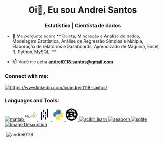 <h1 align="center">Oi👋, Eu sou Andrei Santos</h1>
<h3 align="center">Estatístico | Cientista de dados</h3>

- 💬 Me pergunte sobre ** Coleta, Mineração e Análise de dados, Modelagem Estatística, Análise de Regressão Simples e Mútipla, Elaboração de relatórios e Dashboards, Aprendizado de Máquina, Excel, R, Python, MySQL. **

- 📫 Você me acha **andrei0118.santos@gmail.com**

<h3 align="left">Connect with me:</h3>
<p align="left">
<a href="https://www.linkedin.com/in/andrei0118-santos/" target="blank"><img align="center" src="https://raw.githubusercontent.com/rahuldkjain/github-profile-readme-generator/master/src/images/icons/Social/linked-in-alt.svg" alt="https://www.linkedin.com/in/andrei0118-santos/" height="30" width="40" /></a>
</p>
<h3 align="left">Languages and Tools:</h3>
<p align="left">
  <a href="https://www.mathworks.com/" target="_blank" rel="noreferrer">
    <img src="https://upload.wikimedia.org/wikipedia/commons/2/21/Matlab_Logo.png" alt="matlab" width="40" height="40"/>
  </a>
  <a href="https://www.mysql.com/" target="_blank" rel="noreferrer">
    <img src="https://raw.githubusercontent.com/devicons/devicon/master/icons/mysql/mysql-original-wordmark.svg" alt="mysql" width="40" height="40"/>
  </a>
  <a href="https://pandas.pydata.org/" target="_blank" rel="noreferrer">
    <img src="https://raw.githubusercontent.com/devicons/devicon/2ae2a900d2f041da66e950e4d48052658d850630/icons/pandas/pandas-original.svg" alt="pandas" width="40" height="40"/>
  </a>
  <a href="https://www.python.org" target="_blank" rel="noreferrer">
    <img src="https://raw.githubusercontent.com/devicons/devicon/master/icons/python/python-original.svg" alt="python" width="40" height="40"/>
  </a>
  <a href="https://www.rust-lang.org" target="_blank" rel="noreferrer">
    <img src="https://raw.githubusercontent.com/devicons/devicon/master/icons/rust/rust-plain.svg" alt="rust" width="40" height="40"/>
  </a>
  <a href="https://scikit-learn.org/" target="_blank" rel="noreferrer">
    <img src="https://upload.wikimedia.org/wikipedia/commons/0/05/Scikit_learn_logo_small.svg" alt="scikit_learn" width="40" height="40"/>
  </a>
  <a href="https://seaborn.pydata.org/" target="_blank" rel="noreferrer">
    <img src="https://seaborn.pydata.org/_images/logo-mark-lightbg.svg" alt="seaborn" width="40" height="40"/>
  </a>
  <a href="https://www.sqlite.org/" target="_blank" rel="noreferrer">
    <img src="https://www.vectorlogo.zone/logos/sqlite/sqlite-icon.svg" alt="sqlite" width="40" height="40"/>
  </a>
  <!-- Add your new image here -->
  <a href="IMAGE_URL" target="_blank" rel="noreferrer">
    <img src="https://upload.wikimedia.org/wikipedia/commons/c/cf/New_Power_BI_Logo.svg" alt="Image Description" width="40" height="40"/>
  </a>
  <!-- End of new image -->
</p>

<p>&nbsp;<img align="center" src="https://github-readme-stats.vercel.app/api?username=andrei0118&show_icons=true&locale=en" alt="andrei0118" /></p>

